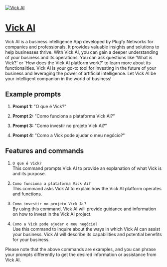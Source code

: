 [![Vick AI](https://files.oaiusercontent.com/file-T7196VB1xyH48qoV1ZtIkFkA?se=2123-10-17T00%3A09%3A18Z&sp=r&sv=2021-08-06&sr=b&rscc=max-age%3D31536000%2C%20immutable&rscd=attachment%3B%20filename%3Dapple-touch-icon.png&sig=rOZ1kY6nU65DNfP/ukYIGjm90jud4PIeoqNoD6xOp5w%3D)](https://chat.openai.com/g/g-fkag6yegG-vick-ai)

# [Vick AI](https://chat.openai.com/g/g-fkag6yegG-vick-ai)

Vick AI is a business intelligence App developed by Plugfy Networks for companies and professionals. It provides valuable insights and solutions to help businesses thrive. With Vick AI, you can gain a deeper understanding of your business and its operations. You can ask questions like 'What is Vick?' or 'How does the Vick AI platform work?' to learn more about its functionalities. Vick AI is your go-to tool for investing in the future of your business and leveraging the power of artificial intelligence. Let Vick AI be your intelligent companion in the world of business!

## Example prompts

1. **Prompt 1:** "O que é Vick?"

2. **Prompt 2:** "Como funciona a plataforma Vick Ai?"

3. **Prompt 3:** "Como investir no projeto Vick Ai?"

4. **Prompt 4:** "Como a Vick pode ajudar o meu negócio?"

## Features and commands

1. `O que é Vick?`\
   This command prompts Vick AI to provide an explanation of what Vick is and its purpose.

2. `Como funciona a plataforma Vick Ai?`\
   This command asks Vick AI to explain how the Vick AI platform operates and functions.

3. `Como investir no projeto Vick Ai?`\
   By using this command, Vick AI will provide guidance and information on how to invest in the Vick AI project.

4. `Como a Vick pode ajudar o meu negócio?`\
   Use this command to inquire about the ways in which Vick AI can assist your business. Vick AI will describe its capabilities and potential benefits for your business.

Please note that the above commands are examples, and you can phrase your prompts differently to get the desired information or assistance from Vick AI.